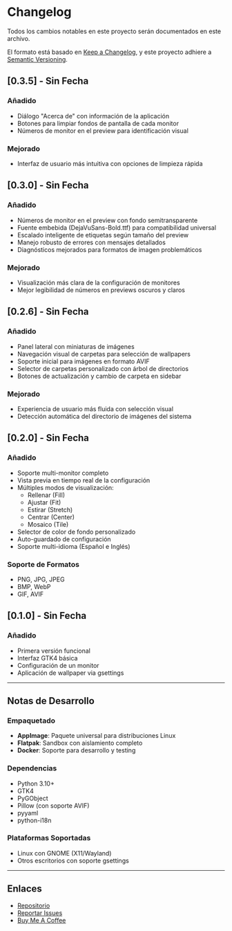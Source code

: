 # Changelog

Todos los cambios notables en este proyecto serán documentados en este archivo.

El formato está basado en [Keep a Changelog](https://keepachangelog.com/es/1.0.0/),
y este proyecto adhiere a [Semantic Versioning](https://semver.org/lang/es/).

## [0.3.5] - Sin Fecha

### Añadido
- Diálogo "Acerca de" con información de la aplicación
- Botones para limpiar fondos de pantalla de cada monitor
- Números de monitor en el preview para identificación visual

### Mejorado
- Interfaz de usuario más intuitiva con opciones de limpieza rápida

## [0.3.0] - Sin Fecha

### Añadido
- Números de monitor en el preview con fondo semitransparente
- Fuente embebida (DejaVuSans-Bold.ttf) para compatibilidad universal
- Escalado inteligente de etiquetas según tamaño del preview
- Manejo robusto de errores con mensajes detallados
- Diagnósticos mejorados para formatos de imagen problemáticos

### Mejorado
- Visualización más clara de la configuración de monitores
- Mejor legibilidad de números en previews oscuros y claros

## [0.2.6] - Sin Fecha

### Añadido
- Panel lateral con miniaturas de imágenes
- Navegación visual de carpetas para selección de wallpapers
- Soporte inicial para imágenes en formato AVIF
- Selector de carpetas personalizado con árbol de directorios
- Botones de actualización y cambio de carpeta en sidebar

### Mejorado
- Experiencia de usuario más fluida con selección visual
- Detección automática del directorio de imágenes del sistema

## [0.2.0] - Sin Fecha

### Añadido
- Soporte multi-monitor completo
- Vista previa en tiempo real de la configuración
- Múltiples modos de visualización:
  - Rellenar (Fill)
  - Ajustar (Fit)
  - Estirar (Stretch)
  - Centrar (Center)
  - Mosaico (Tile)
- Selector de color de fondo personalizado
- Auto-guardado de configuración
- Soporte multi-idioma (Español e Inglés)

### Soporte de Formatos
- PNG, JPG, JPEG
- BMP, WebP
- GIF, AVIF

## [0.1.0] - Sin Fecha

### Añadido
- Primera versión funcional
- Interfaz GTK4 básica
- Configuración de un monitor
- Aplicación de wallpaper via gsettings

---

## Notas de Desarrollo

### Empaquetado
- **AppImage**: Paquete universal para distribuciones Linux
- **Flatpak**: Sandbox con aislamiento completo
- **Docker**: Soporte para desarrollo y testing

### Dependencias
- Python 3.10+
- GTK4
- PyGObject
- Pillow (con soporte AVIF)
- pyyaml
- python-i18n

### Plataformas Soportadas
- Linux con GNOME (X11/Wayland)
- Otros escritorios con soporte gsettings

---

## Enlaces

- [Repositorio](https://github.com/jsnoriegam/multiwall)
- [Reportar Issues](https://github.com/jsnoriegam/multiwall/issues)
- [Buy Me A Coffee](https://www.buymeacoffee.com/jsnoriegam)